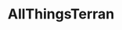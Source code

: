 ---
title: AllThingsTerran
crosslinks:
- starcraft
- allthingszerg
- Serendipity
- allthingsmech
- allthingsprotoss
- whowouldwin
- LivestreamFail
- truegaming
---